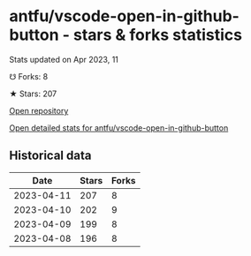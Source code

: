 # antfu/vscode-open-in-github-button - stars & forks statistics

Stats updated on Apr 2023, 11

☋ Forks: 8

★ Stars: 207

[Open repository](https://github.com/antfu/vscode-open-in-github-button)

[Open detailed stats for antfu/vscode-open-in-github-button](https://reviewgithub.com/rep/antfu/vscode-open-in-github-button)

## Historical data
| Date | Stars | Forks |
|------|-------|-------|
| 2023-04-11 | 207 | 8 | 
| 2023-04-10 | 202 | 9 | 
| 2023-04-09 | 199 | 8 | 
| 2023-04-08 | 196 | 8 | 

